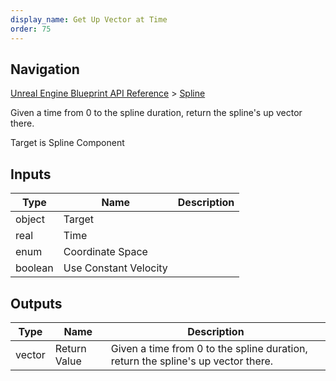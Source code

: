 ```yaml
---
display_name: Get Up Vector at Time
order: 75
---
```

## Navigation

[Unreal Engine Blueprint API Reference](https://dev.epicgames.com/documentation/en-us/unreal-engine/BlueprintAPI) > [Spline](https://dev.epicgames.com/documentation/en-us/unreal-engine/BlueprintAPI/Spline)

Given a time from 0 to the spline duration, return the spline's up vector there.

Target is Spline Component

## Inputs

| Type | Name | Description |
| --- | --- | --- |
| object | Target |  |
| real | Time |  |
| enum | Coordinate Space |  |
| boolean | Use Constant Velocity |  |

## Outputs

| Type | Name | Description |
| --- | --- | --- |
| vector | Return Value | Given a time from 0 to the spline duration, return the spline's up vector there. |
